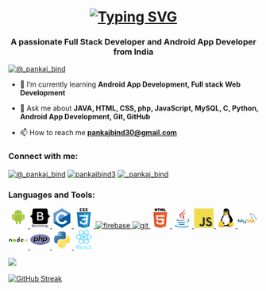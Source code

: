 <h1 align="center"><a href="https://github.com/Pankaj-Bind"><img src="https://readme-typing-svg.demolab.com?font=Fira+Code&size=30&duration=3000&pause=1000&color=808080&center=true&width=480&lines=Hi%2C+I'm+Pankaj+Kumar+Bind" alt="Typing SVG" /></a> </h1>
<h3 align="center">A passionate Full Stack Developer and Android App Developer from India</h3>

<p align="left"> <a href="https://github.com/ryo-ma/github-profile-trophy"></a> </p>

<p align="left"> <a href="https://twitter.com/@_pankaj_bind" target="blank"><img src="https://img.shields.io/twitter/follow/@_pankaj_bind?logo=twitter&style=for-the-badge" alt="@_pankaj_bind" /></a> </p>

- 🌱 I’m currently learning **Android App Development, Full stack Web Development**

- 💬 Ask me about **JAVA, HTML, CSS, php, JavaScript, MySQL, C, Python, Android App Development, Git, GitHub**

- 📫 How to reach me **pankajbind30@gmail.com**

<h3 align="left">Connect with me:</h3>
<p align="left">
<a href="https://twitter.com/@_pankaj_bind" target="blank"><img align="center" src="https://raw.githubusercontent.com/rahuldkjain/github-profile-readme-generator/master/src/images/icons/Social/twitter.svg" alt="@_pankaj_bind" height="30" width="40" /></a>
<a href="https://linkedin.com/in/pankajbind3" target="blank"><img align="center" src="https://raw.githubusercontent.com/rahuldkjain/github-profile-readme-generator/master/src/images/icons/Social/linked-in-alt.svg" alt="pankajbind3" height="30" width="40" /></a>
<a href="https://instagram.com/_pankaj_bind" target="blank"><img align="center" src="https://raw.githubusercontent.com/rahuldkjain/github-profile-readme-generator/master/src/images/icons/Social/instagram.svg" alt="_pankaj_bind" height="30" width="40" /></a>
</p>

<h3 align="left">Languages and Tools:</h3>
<p align="left"> <a href="https://developer.android.com" target="_blank" rel="noreferrer"> <img src="https://raw.githubusercontent.com/devicons/devicon/master/icons/android/android-original-wordmark.svg" alt="android" width="40" height="40"/> </a> <a href="https://getbootstrap.com" target="_blank" rel="noreferrer"> <img src="https://raw.githubusercontent.com/devicons/devicon/master/icons/bootstrap/bootstrap-plain-wordmark.svg" alt="bootstrap" width="40" height="40"/> </a> <a href="https://www.cprogramming.com/" target="_blank" rel="noreferrer"> <img src="https://raw.githubusercontent.com/devicons/devicon/master/icons/c/c-original.svg" alt="c" width="40" height="40"/> </a> <a href="https://www.w3schools.com/css/" target="_blank" rel="noreferrer"> <img src="https://raw.githubusercontent.com/devicons/devicon/master/icons/css3/css3-original-wordmark.svg" alt="css3" width="40" height="40"/> </a> <a href="https://firebase.google.com/" target="_blank" rel="noreferrer"> <img src="https://www.vectorlogo.zone/logos/firebase/firebase-icon.svg" alt="firebase" width="40" height="40"/> </a> <a href="https://git-scm.com/" target="_blank" rel="noreferrer"> <img src="https://www.vectorlogo.zone/logos/git-scm/git-scm-icon.svg" alt="git" width="40" height="40"/> </a> <a href="https://www.w3.org/html/" target="_blank" rel="noreferrer"> <img src="https://raw.githubusercontent.com/devicons/devicon/master/icons/html5/html5-original-wordmark.svg" alt="html5" width="40" height="40"/> </a> <a href="https://www.java.com" target="_blank" rel="noreferrer"> <img src="https://raw.githubusercontent.com/devicons/devicon/master/icons/java/java-original.svg" alt="java" width="40" height="40"/> </a> <a href="https://developer.mozilla.org/en-US/docs/Web/JavaScript" target="_blank" rel="noreferrer"> <img src="https://raw.githubusercontent.com/devicons/devicon/master/icons/javascript/javascript-original.svg" alt="javascript" width="40" height="40"/> </a> <a href="https://www.linux.org/" target="_blank" rel="noreferrer"> <img src="https://raw.githubusercontent.com/devicons/devicon/master/icons/linux/linux-original.svg" alt="linux" width="40" height="40"/> </a> <a href="https://www.mysql.com/" target="_blank" rel="noreferrer"> <img src="https://raw.githubusercontent.com/devicons/devicon/master/icons/mysql/mysql-original-wordmark.svg" alt="mysql" width="40" height="40"/> </a> <a href="https://nodejs.org" target="_blank" rel="noreferrer"> <img src="https://raw.githubusercontent.com/devicons/devicon/master/icons/nodejs/nodejs-original-wordmark.svg" alt="nodejs" width="40" height="40"/> </a> <a href="https://www.php.net" target="_blank" rel="noreferrer"> <img src="https://raw.githubusercontent.com/devicons/devicon/master/icons/php/php-original.svg" alt="php" width="40" height="40"/> </a> <a href="https://www.python.org" target="_blank" rel="noreferrer"> <img src="https://raw.githubusercontent.com/devicons/devicon/master/icons/python/python-original.svg" alt="python" width="40" height="40"/> </a> <a href="https://reactjs.org/" target="_blank" rel="noreferrer"> <img src="https://raw.githubusercontent.com/devicons/devicon/master/icons/react/react-original-wordmark.svg" alt="react" width="40" height="40"/> </a> </p>

<picture>
  <source
    srcset="https://github-readme-stats.vercel.app/api?username=Pankaj-Bind&show_icons=true&theme=dark"
    media="(prefers-color-scheme: dark)"
  />
  <source
    srcset="https://github-readme-stats.vercel.app/api?username=Pankaj-Bind&show_icons=true"
    media="(prefers-color-scheme: transparent), (prefers-color-scheme: no-preference)"
  />
  <img src="https://github-readme-stats.vercel.app/api?username=Pankaj-Bind&show_icons=true" />
</picture>

[![GitHub Streak](https://streak-stats.demolab.com?user=Pankaj-Bind&theme=transparent&date_format=j%20M%5B%20Y%5D)](https://github.com/Pankaj-Bind)
